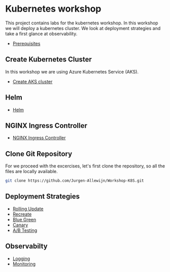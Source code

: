 # Kubernetes workshop

This project contains labs for the kubernetes workshop. In this workshop we will deploy a kubernetes cluster. We look at deployment strategies and take a first glance at observability.

- [Prerequisites](k8s/prerequisites/)

## Create Kubernetes Cluster

In this workshop we are using Azure Kubernetes Service (AKS). 

- [Create AKS cluster](k8s/k8s-cluster/)

## Helm

- [Helm](k8s/helm/)

## NGINX Ingress Controller

- [NGINX Ingress Controller](k8s/ingress/)

## Clone Git Repository

For we proceed with the excercises, let's first clone the repository, so all the files are locally available.

```bash
git clone https://github.com/Jurgen-Allewijn/Workshop-K8S.git
````

## Deployment Strategies

- [Rolling Update](k8s/rolling-update/)
- [Recreate](k8s/recreate/)
- [Blue Green](k8s/blue-green/)
- [Canary](k8s/canary/)
- [A/B Testing](k8s/a-b-testing/)

## Observabilty

- [Logging](k8s/logging/)
- [Monitoring](k8s/monitoring/)
